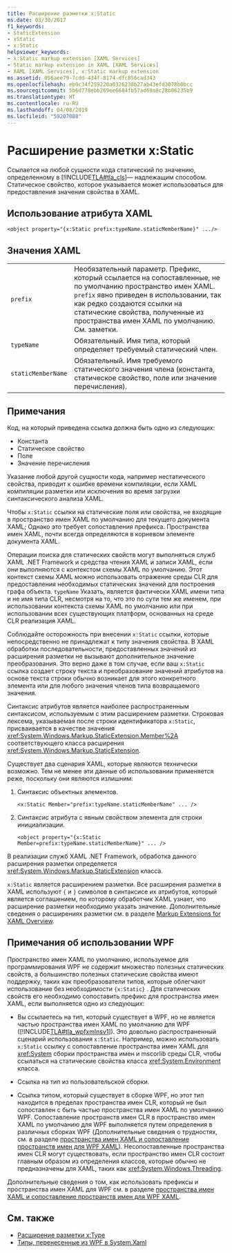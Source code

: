 ```yaml
---
title: Расширение разметки x:Static
ms.date: 03/30/2017
f1_keywords:
- StaticExtension
- xStatic
- x:Static
helpviewer_keywords:
- x:Static markup extension [XAML Services]
- Static markup extension in XAML [XAML Services]
- XAML [XAML Services], x:Static markup extension
ms.assetid: 056aee79-7cdd-434f-8174-dfc856cad343
ms.openlocfilehash: eb0c34f259220a0326238b27ab43efd3078b0bcc
ms.sourcegitcommit: 5b6d778ebb269ee6684fb57ad69a8c28b06235b9
ms.translationtype: HT
ms.contentlocale: ru-RU
ms.lasthandoff: 04/08/2019
ms.locfileid: "59207088"
---
```

# <a name="xstatic-markup-extension"></a>Расширение разметки x:Static
Ссылается на любой сущности кода статический по значению, определенному в [!INCLUDE[TLA#tla_cls](../../../includes/tlasharptla-cls-md.md)]— надлежащим способом. Статическое свойство, которое указывается может использоваться для предоставления значения свойства в XAML.  
  
## <a name="xaml-attribute-usage"></a>Использование атрибута XAML  
  
```xaml  
<object property="{x:Static prefix:typeName.staticMemberName}" .../>  
```  
  
## <a name="xaml-values"></a>Значения XAML  
  
| | |  
|-|-|  
|`prefix`|Необязательный параметр. Префикс, который ссылается на сопоставленные, не по умолчанию пространство имен XAML. `prefix` явно приведен в использовании, так как редко создаются ссылки на статические свойства, полученные из пространства имен XAML по умолчанию. См. заметки.|  
|`typeName`|Обязательный. Имя типа, который определяет требуемый статический член.|  
|`staticMemberName`|Обязательный. Имя требуемого статического значения члена (константа, статическое свойство, поле или значение перечисления).|  
  
## <a name="remarks"></a>Примечания  

Код, на который приведена ссылка должна быть одно из следующих:  
  
-   Константа  
-   Статическое свойство  
-   Поле  
-   Значение перечисления

Указание любой другой сущности кода, например нестатического свойства, приводит к ошибке времени компиляции, если XAML компиляции разметки или исключения во время загрузки синтаксического анализа XAML.  

Чтобы `x:Static` ссылки на статические поля или свойства, не входящие в пространство имен XAML по умолчанию для текущего документа XAML; Однако это требует сопоставления префикса. Пространства имен XAML, почти всегда определяются в корневом элементе документа XAML.  

Операции поиска для статических свойств могут выполняться служб XAML .NET Framework и средства чтения XAML и записи XAML, если они выполняются с контекстом схемы XAML по умолчанию. Этот контекст схемы XAML можно использовать отражение среды CLR для предоставления необходимых статических значений для построения графа объекта. `typeName` Указать, является фактически XAML имени типа и не имя типа CLR, несмотря на то, что это по сути тем же именем, при использовании контекста схемы XAML по умолчанию или при использовании всех существующих платформ, основанных на среде CLR реализация XAML.  

Соблюдайте осторожность при внесении `x:Static` ссылки, которые непосредственно не принадлежат к типу значения свойства. В XAML обработки последовательности, предоставленных значений из расширения разметки не вызывают дополнительное значение преобразования. Это верно даже в том случае, если ваш `x:Static` ссылка создает строку текста и преобразование значений атрибутов на основе текста строки обычно возникает для этого конкретного элемента или для любого значения членов типа возвращаемого значения.  

Синтаксис атрибутов является наиболее распространенным синтаксисом, используемым с этим расширением разметки. Строковая лексема, указываемая после строки идентификатора `x:Static`, присваивается в качестве значения <xref:System.Windows.Markup.StaticExtension.Member%2A> соответствующего класса расширения <xref:System.Windows.Markup.StaticExtension>.  

Существует два сценария XAML, которые являются технически возможно. Тем не менее эти данные об использовании применяется реже, поскольку они являются излишним:  

1.  Синтаксис объектных элементов.

    ```xaml
    <x:Static Member="prefix:typeName.staticMemberName" ... />
    ```

2.  Синтаксис атрибута с явным свойством элемента для строки инициализации.

    ```xaml
    <object property="{x:Static Member=prefix:typeName.staticMemberName}" ... />
    ```

В реализации служб XAML .NET Framework, обработка данного расширения разметки определяется <xref:System.Windows.Markup.StaticExtension> класса.  

`x:Static` является расширением разметки. Все расширения разметки в XAML используют `{` и `}` символов в синтаксисе их атрибутов, который является соглашением, по которому обработчик XAML узнает, что расширение разметки необходимо указать значение. Дополнительные сведения о расширениях разметки см. в разделе [Markup Extensions for XAML Overview](markup-extensions-for-xaml-overview.md).  
  
## <a name="wpf-usage-notes"></a>Примечания об использовании WPF  
 Пространство имен XAML по умолчанию, используемое для программирования WPF не содержит множество полезных статических свойств, а большинство полезных статические свойства имеют поддержку, таких как преобразователи типов, которые облегчают использование без необходимости `{x:Static}` . Для статических свойств его необходимо сопоставить префикс для пространства имен XAML, если выполняется одно из следующих:  
  
-   Вы ссылаетесь на тип, который существует в WPF, но не является частью пространства имен XAML по умолчанию для WPF ([!INCLUDE[TLA#tla_wpfxmlnsv1](../../../includes/tlasharptla-wpfxmlnsv1-md.md)]). Это довольно распространенный сценарий использования `x:Static`. Например, можно использовать `x:Static` ссылку с сопоставление пространства имен XAML для <xref:System> сборки пространства имен и mscorlib среды CLR, чтобы ссылаться на статические свойства класса <xref:System.Environment> класса.  
  
-   Ссылка на тип из пользовательской сборки.  
  
-   Ссылка типом, который существует в сборке WPF, но этот тип находится в пределах пространства имен CLR, который не был сопоставлен с быть частью пространства имен XAML по умолчанию WPF. Сопоставление пространств имен CLR в пространство имен XAML по умолчанию для WPF выполняется путем определения в различных сборках WPF (Дополнительные сведения о трудностях, см. в разделе [пространства имен XAML и сопоставление пространств имен для WPF XAML](../wpf/advanced/xaml-namespaces-and-namespace-mapping-for-wpf-xaml.md)). Несопоставленные пространства имен CLR могут существовать, если пространство имен CLR состоит главным образом из определения классов, которые обычно не предназначены для XAML, таких как <xref:System.Windows.Threading>.  
  
 Дополнительные сведения о том, как использовать префиксы и пространства имен XAML для WPF см. в разделе [пространства имен XAML и сопоставление пространств имен для WPF XAML](../wpf/advanced/xaml-namespaces-and-namespace-mapping-for-wpf-xaml.md).  
  
## <a name="see-also"></a>См. также

- [Расширение разметки x:Type](x-type-markup-extension.md)
- [Типы, перенесенные из WPF в System.Xaml](types-migrated-from-wpf-to-system-xaml.md)
